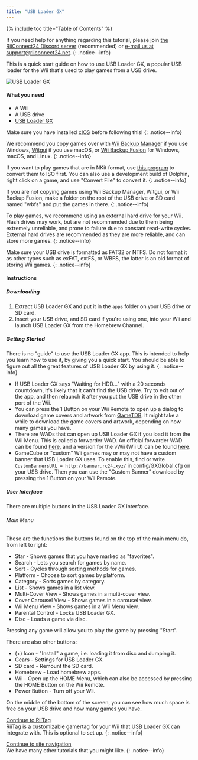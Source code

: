 ```yaml
---
title: "USB Loader GX"
---
```


{% include toc title="Table of Contents" %}

If you need help for anything regarding this tutorial, please join [the RiiConnect24 Discord server](https://discord.gg/rc24) (recommended) or [e-mail us at support@riiconnect24.net](mailto:support@riiconnect24.net).
{: .notice--info}

This is a quick start guide on how to use USB Loader GX, a popular USB loader for the Wii that's used to play games from a USB drive.

![USB Loader GX](/images/usbloadergx.png)

#### What you need

* A Wii
* A USB drive
* [USB Loader GX](https://hbb1.oscwii.org/hbb/usbloader_gx/usbloader_gx.zip)

Make sure you have installed [cIOS](/cios) before following this!
{: .notice--info}

We recommend you copy games over with [Wii Backup Manager](/wiibackupmanager) if you use Windows, [Witgui](https://desairem.com/wordpress/category/witgui-download/) if you use macOS, or [Wii Backup Fusion](https://github.com/larsenv/Wii-Backup-Fusion) for Windows, macOS, and Linux.
{: .notice--info}

If you want to play games that are in NKit format, use [this program](https://gbatemp.net/download/nkit.36157/) to convert them to ISO first. You can also use a development build of Dolphin, right click on a game, and use "Convert File" to convert it.
{: .notice--info}

If you are not copying games using Wii Backup Manager, Witgui, or Wii Backup Fusion, make a folder on the root of the USB drive or SD card named "wbfs" and put the games in there.
{: .notice--info}

To play games, we recommend using an external hard drive for your Wii. Flash drives may work, but are not recommended due to them being extremely unreliable, and prone to failure due to constant read-write cycles. External hard drives are recommended as they are more reliable, and can store more games.
{: .notice--info}

Make sure your USB drive is formatted as FAT32 or NTFS. Do not format it as other types such as exFAT, extFS, or WBFS, the latter is an old format of storing Wii games.
{: .notice--info}

#### Instructions

##### Downloading

1. Extract USB Loader GX and put it in the `apps` folder on your USB drive or SD card.
2. Insert your USB drive, and SD card if you're using one, into your Wii and launch USB Loader GX from the Homebrew Channel.

##### Getting Started

There is no "guide" to use the USB Loader GX app. This is intended to help you learn how to use it, by giving you a quick start. You should be able to figure out all the great features of USB Loader GX by using it.
{: .notice--info}

* If USB Loader GX says "Waiting for HDD..." with a 20 seconds countdown, it's likely that it can't find the USB drive. Try to exit out of the app, and then relaunch it after you put the USB drive in the other port of the Wii.
* You can press the 1 Button on your Wii Remote to open up a dialog to download game covers and artwork from [GameTDB](https://gametdb.com/). It might take a while to download the game covers and artwork, depending on how many games you have.
* There are WADs that can open up USB Loader GX if you load it from the Wii Menu. This is called a forwarder WAD. An official forwarder WAD can be found [here](https://sourceforge.net/projects/usbloadergx/files/Releases/Forwarders/USB%20Loader%20GX-UNEO_Forwarder_5_1_AHBPROT.wad), and a version for the vWii (Wii U) can be found [here](https://sourceforge.net/projects/usbloadergx/files/Releases/Forwarders/USB%20Loader%20GX-UNEO_Forwarder_5_1_AHBPROT_vWii%20%28Fix%29.wad).
* GameCube or "custom" Wii games may or may not have a custom banner that USB Loader GX uses. To enable this, find or write `CustomBannersURL = http://banner.rc24.xyz/` in config/GXGlobal.cfg on your USB drive. Then you can use the "Custom Banner" download by pressing the 1 Button on your Wii Remote.

##### User Interface

There are multiple buttons in the USB Loader GX interface.

###### Main Menu

These are the functions the buttons found on the top of the main menu do, from left to right:

* Star - Shows games that you have marked as "favorites".
* Search - Lets you search for games by name.
* Sort - Cycles through sorting methods for games.
* Platform - Choose to sort games by platform.
* Category - Sorts games by category.
* List - Shows games in a list view.
* Multi-Cover View - Shows games in a multi-cover view.
* Cover Carousel View - Shows games in a carousel view.
* Wii Menu View - Shows games in a Wii Menu view.
* Parental Control - Locks USB Loader GX.
* Disc - Loads a game via disc.

Pressing any game will allow you to play the game by pressing "Start".

There are also other buttons:

* (+) Icon - "Install" a game, i.e. loading it from disc and dumping it.
* Gears - Settings for USB Loader GX.
* SD card - Remount the SD card.
* Homebrew - Load homebrew apps.
* Wii - Open up the HOME Menu, which can also be accessed by pressing the HOME Button on the Wii Remote.
* Power Button - Turn off your Wii.

On the middle of the bottom of the screen, you can see how much space is free on your USB drive and how many games you have.

[Continue to RiiTag](riitag)<br>
RiiTag is a customizable gamertag for your Wii that USB Loader GX can integrate with. This is optional to set up.
{: .notice--info}

[Continue to site navigation](site-navigation)<br>
We have many other tutorials that you might like.
{: .notice--info}
